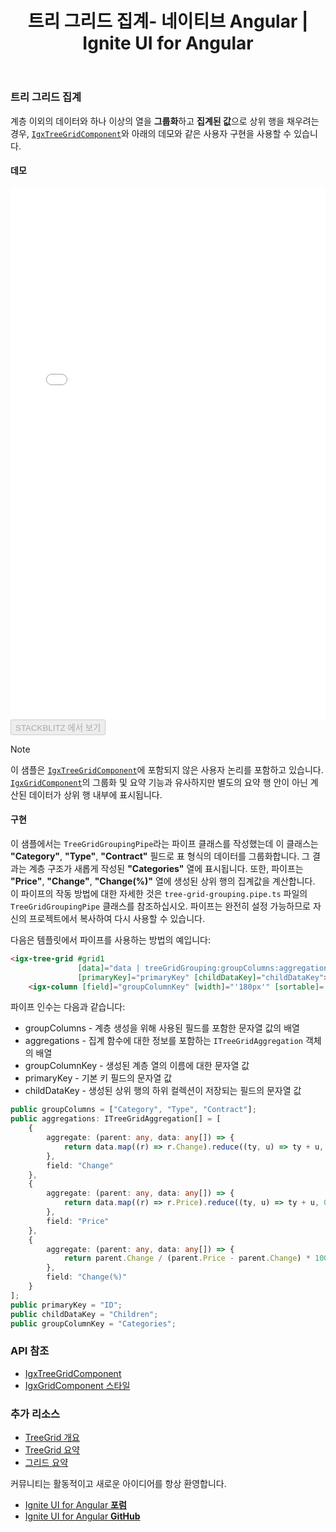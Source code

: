 ﻿---
title: 트리 그리드 집계- 네이티브 Angular | Ignite UI for Angular
_description: With the Ignite UI for Angular Tree Grid aggregations, see the data grouped and aggregated.
_keywords: Ignite UI for Angular, UI controls, Angular widgets, web widgets, UI widgets, Angular, Native Angular Components Suite, Native Angular Controls, Native Angular Components Library, Native Angular Component, Angular Tree Grid, Angular Tree Grid component, Angular Tree Grid control, Angular High Performance Tree Grid, Summaries, Summary, Aggregate, Aggregations
_language: kr
---

### 트리 그리드 집계
계층 이외의 데이터와 하나 이상의 열을 **그룹화**하고 **집계된 값**으로 상위 행을 채우려는 경우, [`IgxTreeGridComponent`]({environment:angularApiUrl}/classes/igxtreegridcomponent.html)와 아래의 데모와 같은 사용자 구현을 사용할 수 있습니다.

#### 데모

<div class="sample-container loading" style="height:850px">
    <iframe id="treegrid-finjs-iframe" src='{environment:lobDemosBaseUrl}/treegrid-finjs-sample' width="100%" height="100%" seamless frameBorder="0" onload="onSampleIframeContentLoaded(this);"></iframe>
</div>
<div>
<button data-localize="stackblitz" disabled class="stackblitz-btn" data-iframe-id="treegrid-finjs-iframe" data-demos-base-url="{environment:lobDemosBaseUrl}">STACKBLITZ 에서 보기</button>
</div>
<div class="divider--half"></div>

> [!NOTE]
> 이 샘플은 [`IgxTreeGridComponent`]({environment:angularApiUrl}/classes/igxtreegridcomponent.html)에 포함되지 않은 사용자 논리를 포함하고 있습니다. [`IgxGridComponent`]({environment:angularApiUrl}/classes/igxgridcomponent.html)의 그룹화 및 요약 기능과 유사하지만 별도의 요약 행 안이 아닌 계산된 데이터가 상위 행 내부에 표시됩니다.

#### 구현

이 샘플에서는 `TreeGridGroupingPipe`라는 파이프 클래스를 작성했는데 이 클래스는 **"Category"**, **"Type"**, **"Contract"** 필드로 표 형식의 데이터를 그룹화합니다. 그 결과는 계층 구조가 새롭게 작성된 **"Categories"** 열에 표시됩니다. 또한, 파이프는 **"Price"**, **"Change"**, **"Change(%)"** 열에 생성된 상위 행의 집계값을 계산합니다. 이 파이프의 작동 방법에 대한 자세한 것은 `tree-grid-grouping.pipe.ts` 파일의 `TreeGridGroupingPipe` 클래스를 참조하십시오. 파이프는 완전히 설정 가능하므로 자신의 프로젝트에서 복사하여 다시 사용할 수 있습니다.

다음은 템플릿에서 파이프를 사용하는 방법의 예입니다:

```html
<igx-tree-grid #grid1 
               [data]="data | treeGridGrouping:groupColumns:aggregations:groupColumnKey:primaryKey:childDataKey"
               [primaryKey]="primaryKey" [childDataKey]="childDataKey">
    <igx-column [field]="groupColumnKey" [width]="'180px'" [sortable]='true' [resizable]='true' [disableHiding]="true"></igx-column>
```

파이프 인수는 다음과 같습니다:
- groupColumns - 계층 생성을 위해 사용된 필드를 포함한 문자열 값의 배열
- aggregations - 집계 함수에 대한 정보를 포함하는 `ITreeGridAggregation` 객체의 배열
- groupColumnKey - 생성된 계층 열의 이름에 대한 문자열 값
- primaryKey - 기본 키 필드의 문자열 값
- childDataKey - 생성된 상위 행의 하위 컬렉션이 저장되는 필드의 문자열 값

```typescript
public groupColumns = ["Category", "Type", "Contract"];
public aggregations: ITreeGridAggregation[] = [
    {
        aggregate: (parent: any, data: any[]) => {
            return data.map((r) => r.Change).reduce((ty, u) => ty + u, 0);
        },
        field: "Change"
    },
    {
        aggregate: (parent: any, data: any[]) => {
            return data.map((r) => r.Price).reduce((ty, u) => ty + u, 0);
        },
        field: "Price"
    },
    {
        aggregate: (parent: any, data: any[]) => {
            return parent.Change / (parent.Price - parent.Change) * 100;
        },
        field: "Change(%)"
    }
];
public primaryKey = "ID";
public childDataKey = "Children";
public groupColumnKey = "Categories";
```

### API 참조

<div class="divider--half"></div>

* [IgxTreeGridComponent]({environment:angularApiUrl}/classes/igxtreegridcomponent.html)
* [IgxGridComponent 스타일]({environment:sassApiUrl}/#function-igx-grid-theme)

### 추가 리소스

<div class="divider--half"></div>

* [TreeGrid 개요](tree-grid.md)
* [TreeGrid 요약](summaries.md)
* [그리드 요약](../grid/summaries.md)

<div class="divider--half"></div>
커뮤니티는 활동적이고 새로운 아이디어를 항상 환영합니다.

* [Ignite UI for Angular **포럼**](https://www.infragistics.com/community/forums/f/ignite-ui-for-angular)
* [Ignite UI for Angular **GitHub**](https://github.com/IgniteUI/igniteui-angular)




